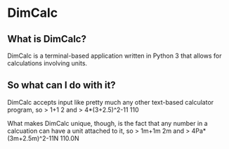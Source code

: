 DimCalc
=======

What is DimCalc?
----------------
DimCalc is a terminal-based application written in Python 3 that allows for calculations involving units.

So what can I do with it?
-------------------------

DimCalc accepts input like pretty much any other text-based calculator program, so
    > 1+1
    2
and
    > 4*(3+2.5)^2-11
    110
    
What makes DimCalc unique, though, is the fact that any number in a calcuation can have a unit attached to it, so
    > 1m+1m
    2m
and
    > 4Pa*(3m+2.5m)^2-11N
    110.0N
